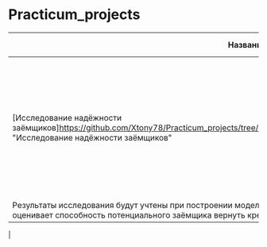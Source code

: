 # Practicum_projects
|Название проекта|Описание|Использованные библотеки|
|----------------|:-------:|-----:|
|[Исследование надёжности заёмщиков]<https://github.com/Xtony78/Practicum_projects/tree/main/Investigation%20of%20the%20reliability%20of%20borrowers> "Исследование надёжности заёмщиков"|Заказчик — кредитный отдел банка. Нужно разобраться, влияет ли семейное положение и количество детей клиента на факт погашения кредита в срок. Входные данные от банка — статистика о платёжеспособности клиентов.
Результаты исследования будут учтены при построении модели кредитного скоринга — специальной системы, которая оценивает способность потенциального заёмщика вернуть кредит банку.| pandas
|
